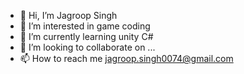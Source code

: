 - 👋 Hi, I’m Jagroop Singh
- 👀 I’m interested in game coding 
- 🌱 I’m currently learning unity C#
- 💞️ I’m looking to collaborate on ...
- 📫 How to reach me jagroop.singh0074@gmail.com

<!---
jagroop-singh0074/jagroop-singh0074 is a ✨ special ✨ repository because its `README.md` (this file) appears on your GitHub profile.
You can click the Preview link to take a look at your changes.
--->
